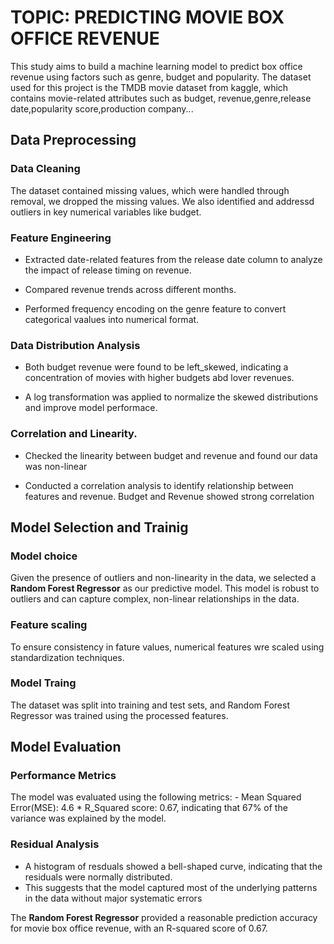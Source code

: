 # TOPIC: PREDICTING MOVIE BOX OFFICE REVENUE
This study aims to build a machine learning model to predict box office revenue using factors such as genre, budget and popularity. The dataset used for this project is the TMDB movie dataset from kaggle, which contains movie-related attributes such as budget, revenue,genre,release date,popularity score,production company...
## Data Preprocessing
### Data Cleaning
The dataset contained missing values, which were handled through removal, we dropped the missing values.
We also identified and addressd outliers in key numerical variables like budget.
### Feature Engineering
   -  Extracted date-related features from the release date column to analyze the impact of release timing on revenue.
   *  Compared revenue trends across different months.
   +  Performed frequency encoding on the genre feature to convert categorical vaalues into numerical format.
### Data Distribution Analysis
  - Both budget revenue were found to be left_skewed, indicating a concentration of movies with higher budgets abd lover revenues.
  * A log transformation was applied to normalize the skewed distributions and improve model performace.
### Correlation and Linearity.
  - Checked the linearity between budget and revenue and found our data was non-linear
  * Conducted a correlation analysis to identify relationship between features and revenue. Budget and Revenue showed strong correlation
## Model Selection and Trainig
### Model choice
Given the presence of outliers and non-linearity in the data, we selected a **Random Forest Regressor** as our predictive model. This model is robust to outliers and can capture complex, non-linear relationships in the data.
### Feature scaling
To ensure consistency in fature values, numerical features wre scaled using standardization techniques.
### Model Traing
The dataset was split into training and test sets, and Random Forest Regressor was trained using the processed features.
## Model Evaluation
### Performance Metrics
The model was evaluated using the following metrics:
      - Mean Squared Error(MSE): 4.6
      * R_Squared score: 0.67, indicating that 67% of the variance was explained by the model.
### Residual Analysis
   - A histogram of resduals showed a bell-shaped curve, indicating that the residuals were normally distributed.
   - This suggests that the model captured most of the underlying patterns in the data without major systematic errors

The **Random Forest Regressor** provided a reasonable prediction accuracy for movie box office revenue, with an R-squared score of 0.67.







